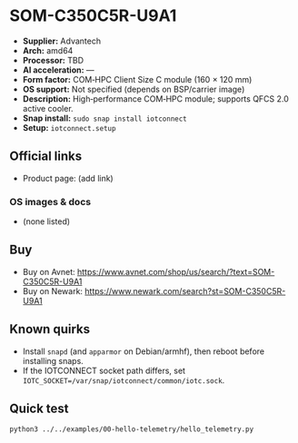 # SOM-C350C5R-U9A1

- **Supplier:** Advantech
- **Arch:** amd64
- **Processor:** TBD
- **AI acceleration:** —
- **Form factor:** COM‑HPC Client Size C module (160 × 120 mm)
- **OS support:** Not specified (depends on BSP/carrier image)
- **Description:** High‑performance COM‑HPC module; supports QFCS 2.0 active cooler.
- **Snap install:** `sudo snap install iotconnect`
- **Setup:** `iotconnect.setup`

## Official links
- Product page: (add link)

### OS images & docs
- (none listed)

## Buy
- Buy on Avnet: https://www.avnet.com/shop/us/search/?text=SOM-C350C5R-U9A1
- Buy on Newark: https://www.newark.com/search?st=SOM-C350C5R-U9A1

## Known quirks
- Install `snapd` (and `apparmor` on Debian/armhf), then reboot before installing snaps.
- If the IOTCONNECT socket path differs, set `IOTC_SOCKET=/var/snap/iotconnect/common/iotc.sock`.

## Quick test
```bash
python3 ../../examples/00-hello-telemetry/hello_telemetry.py
```
